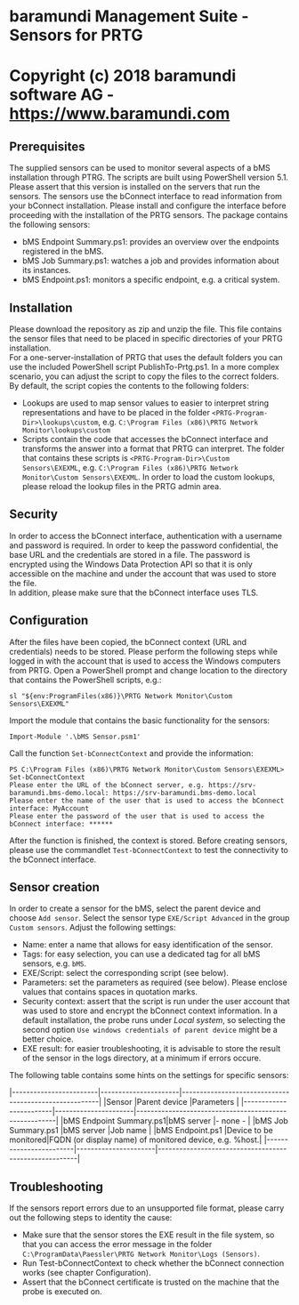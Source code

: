 # baramundi Management Suite - Sensors for PRTG
# Copyright (c) 2018 baramundi software AG - https://www.baramundi.com


## Prerequisites
The supplied sensors can be used to monitor several aspects of a bMS installation through PTRG. The scripts are built using PowerShell version 5.1. Please assert that this version is installed on the servers that run the sensors. 
The sensors use the bConnect interface to read information from your bConnect installation. Please install and configure the interface before proceeding with the installation of the PRTG sensors.
The package contains the following sensors:
- bMS Endpoint Summary.ps1: provides an overview over the endpoints registered in the bMS.
- bMS Job Summary.ps1: watches a job and provides information about its instances.
- bMS Endpoint.ps1: monitors a specific endpoint, e.g. a critical system.


## Installation
Please download the repository as zip and unzip the file. This file contains the sensor files that need to be placed in specific directories of your PRTG installation.  
For a one-server-installation of PRTG that uses the default folders you can use the included PowerShell script PublishTo-Prtg.ps1. In a more complex scenario, you can adjust the script to copy the files to the correct folders.
By default, the script copies the contents to the following folders:
- Lookups are used to map sensor values to easier to interpret string representations and have to be placed in the folder `<PRTG-Program-Dir>\lookups\custom`, e.g. `C:\Program Files (x86)\PRTG Network Monitor\lookups\custom`
- Scripts contain the code that accesses the bConnect interface and transforms the answer into a format that PRTG can interpret. The folder that contains these scripts is `<PRTG-Program-Dir>\Custom Sensors\EXEXML`, e.g. `C:\Program Files (x86)\PRTG Network Monitor\Custom Sensors\EXEXML`. 
In order to load the custom lookups, please reload the lookup files in the PRTG admin area.


## Security
In order to access the bConnect interface, authentication with a username and password is required. In order to keep the password confidential, the base URL and the credentials are stored in a file. The password is encrypted using the Windows Data Protection API so that it is only accessible on the machine and under the account that was used to store the file.  
In addition, please make sure that the bConnect interface uses TLS. 


## Configuration
After the files have been copied, the bConnect context (URL and credentials) needs to be stored. Please perform the following steps while logged in with the account that is used to access the Windows computers from PRTG. 
Open a PowerShell prompt and change location to the directory that contains the PowerShell scripts, e.g.:

    sl "${env:ProgramFiles(x86)}\PRTG Network Monitor\Custom Sensors\EXEXML"
Import the module that contains the basic functionality for the sensors:

    Import-Module '.\bMS Sensor.psm1'
Call the function `Set-bConnectContext` and provide the information:

    PS C:\Program Files (x86)\PRTG Network Monitor\Custom Sensors\EXEXML> Set-bConnectContext
    Please enter the URL of the bConnect server, e.g. https://srv-baramundi.bms-demo.local: https://srv-baramundi.bms-demo.local
    Please enter the name of the user that is used to access the bConnect interface: MyAccount
    Please enter the password of the user that is used to access the bConnect interface: ******
    
After the function is finished, the context is stored. Before creating sensors, please use the commandlet `Test-bConnectContext` to test the connectivity to the bConnect interface. 


## Sensor creation
In order to create a sensor for the bMS, select the parent device and choose `Add sensor`.  Select the sensor type `EXE/Script Advanced` in the group `Custom sensors`. Adjust the following settings: 
- Name: enter a name that allows for easy identification of the sensor.
- Tags: for easy selection, you can use a dedicated tag for all bMS sensors, e.g. `bMS`.
- EXE/Script: select the corresponding script (see below).
- Parameters: set the parameters as required (see below). Please enclose values that contains spaces in quotation marks.
- Security context: assert that the script is run under the user account that was used to store and encrypt the bConnect context information. In a default installation, the probe runs under _Local system_, so selecting the second option `Use windows credentials of parent device`  might be a better choice.
- EXE result: for easier troubleshooting, it is advisable to store the result of the sensor in the logs directory, at a minimum if errors occure.

The following table contains some hints on the settings for specific sensors:

|------------------------|----------------------|-------------------------------------------------------|
|Sensor                  |Parent device         |Parameters                                             |
|------------------------|----------------------|-------------------------------------------------------|
|bMS Endpoint Summary.ps1|bMS server            |- none -                                               |
|bMS Job Summary.ps1     |bMS server            |Job name                                               |
|bMS Endpoint.ps1        |Device to be monitored|FQDN (or display name) of monitored device, e.g. %host.|
|------------------------|----------------------|-------------------------------------------------------|


## Troubleshooting
If the sensors report errors due to an unsupported file format, please carry out the following steps to identity the cause:
- Make sure that the sensor stores the EXE result in the file system, so that you can access the error message in the folder `C:\ProgramData\Paessler\PRTG Network Monitor\Logs (Sensors)`. 
- Run Test-bConnectContext to check whether the bConnect connection works (see chapter Configuration).
- Assert that the bConnect certificate is trusted on the machine that the probe is executed on.
